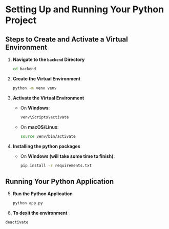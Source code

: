 
# Setting Up and Running Your Python Project

## Steps to Create and Activate a Virtual Environment

1. **Navigate to the `backend` Directory**  
   ```bash
   cd backend
   ```

2. **Create the Virtual Environment**  
   ```bash
   python -m venv venv
   ```

3. **Activate the Virtual Environment**  
   - On **Windows**:  
     ```bash
     venv\Scripts\activate
     ```
   - On **macOS/Linux**:  
     ```bash
     source venv/bin/activate
     ```
4. **Installing the python packages**  
   - On **Windows (will take some time to finish)**:  
     ```bash
     pip install -r requirements.txt
     ```
## Running Your Python Application

5. **Run the Python Application**  
   ```bash
   python app.py
   ```
56. **To dexit the environment**  
   ```bash
   deactivate
   ```
